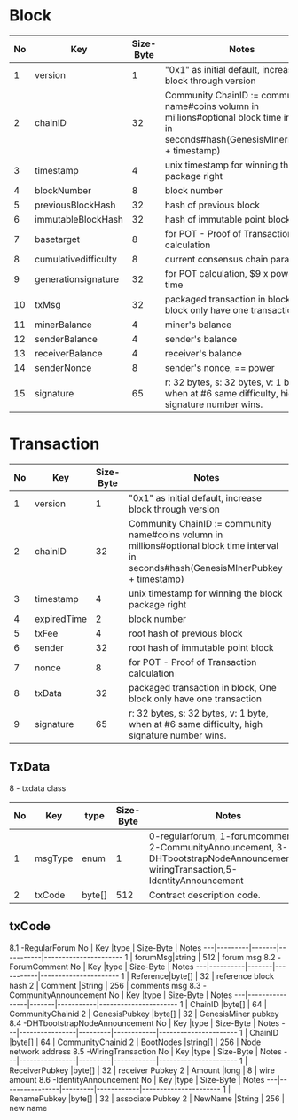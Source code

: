 # Block 
 No              |  Key           | Size-Byte        |  Notes
 ----------------|----------------|------------------|----------------------
 1   |version        | 1          | "0x1" as initial default, increase block through version 
 2   |chainID        | 32         | Community ChainID := community name#coins volumn in millions#optional block time interval in seconds#hash(GenesisMInerPubkey + timestamp)
 3   |timestamp      | 4          | unix timestamp for winning the block package right
 4   |blockNumber    | 8          | block number
 5   |previousBlockHash  | 32     | hash of previous block
 6   |immutableBlockHash | 32     | hash of immutable point block
 7   |basetarget     | 8          |  for POT - Proof of Transaction calculation
 8   |cumulativedifficulty  | 8   | current consensus chain parameter
 9   |generationsignature  | 32  | for POT calculation, $9 x power x time
 10  |txMsg          | 32         | packaged transaction in block, One block only have one transaction
 11  |minerBalance    | 4         | miner's balance
 12  |senderBalance  | 4         | sender's balance
 13  |receiverBalance| 4         | receiver's balance
 14  |senderNonce      | 8       | sender's nonce, == power
 15  |signature      | 65         | r: 32 bytes, s: 32 bytes, v: 1 byte, when at #6 same difficulty, high signature number wins.


# Transaction
 No              |  Key           | Size-Byte        |  Notes
 ----------------|----------------|------------------|----------------------
 1   |version     | 1          | "0x1" as initial default, increase block through version 
 2   |chainID     | 32         | Community ChainID := community name#coins volumn in millions#optional block time interval in seconds#hash(GenesisMInerPubkey + timestamp)
 3   |timestamp   | 4          | unix timestamp for winning the block package right
 4   |expiredTime | 2          | block number
 5   |txFee         | 4          | root hash of previous block
 6   |sender      | 32         | root hash of immutable point block
 7   |nonce       | 8          | for POT - Proof of Transaction calculation
 8   |txData      | 32         | packaged transaction in block, One block only have one transaction
 9   |signature   | 65         | r: 32 bytes, s: 32 bytes, v: 1 byte, when at #6 same difficulty, high signature number wins.

## TxData
8 - txdata class

 No|  Key   |type    | Size-Byte|  Notes
 --|--------|--------|----------|----------------------
 1 | msgType|enum    | 1        | 0-regularforum, 1-forumcomment, 2-CommunityAnnouncement, 3-DHTbootstrapNodeAnnouncement,4-wiringTransaction,5-IdentityAnnouncement
 2 | txCode |byte[]  |  512     | Contract description code.
## txCode
8.1 -RegularForum
No |  Key    |type   | Size-Byte |  Notes
---|---------|-------|-----------|----------------------
 1 | forumMsg|string |  512      | forum msg
8.2 -ForumComment
No |  Key     |type   | Size-Byte |  Notes
---|----------|-------|-----------|----------------------
 1 | Reference|byte[] |  32       | reference block hash
 2 | Comment  |String | 256       | comments msg
8.3 -CommunityAnnouncement
No |  Key           |type   | Size-Byte |  Notes
---|----------------|-------|-----------|----------------------
 1 | ChainID        |byte[] |  64       | CommunityChainid
 2 | GenesisPubkey  |byte[] |  32       | GenesisMiner pubkey
8.4 -DHTbootstrapNodeAnnouncement
No |  Key           |type     | Size-Byte  |  Notes
---|----------------|---------|------------|----------------------
 1 | ChainID        |byte[]   |  64        | CommunityChainid
 2 | BootNodes      |string[] |  256       | Node network address
8.5 -WiringTransaction
No |  Key           |type     | Size-Byte  |  Notes
---|----------------|---------|------------|----------------------
 1 | ReceiverPubkey |byte[]   |  32        | receiver Pubkey
 2 | Amount         |long     |  8         | wire amount
8.6 -IdentityAnnouncement
No |  Key           |type     | Size-Byte  |  Notes
---|----------------|---------|------------|----------------------
 1 | RenamePubkey   |byte[]   |  32        | associate Pubkey
 2 | NewName        |String   |  256       | new name
